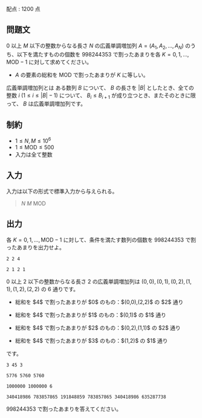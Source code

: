 配点 : $1200$ 点

## 問題文

$0$ 以上 $M$ 以下の整数からなる長さ $N$ の広義単調増加列 $A=(A_1,A_2,\ldots,A_N)$ のうち、以下を満たすものの個数を $998244353$ で割ったあまりを各 $K=0,1,\ldots,\mathrm{MOD}-1$ に対して求めてください。

- $A$ の要素の総和を $\mathrm{MOD}$ で割ったあまりが $K$ に等しい。

広義単調増加列とは
ある数列 $B$ について、 $B$ の長さを $|B|$ としたとき、全ての整数 $i$ ($1 \le i \le |B| - 1$) について、 $B_i \leq B_{i+1}$ が成り立つとき、またそのときに限って、 $B$ は広義単調増加列です。

## 制約

- $1 \leq N ,M\leq 10^6$
- $1\leq \mathrm{MOD}\leq 500$
- 入力は全て整数

## 入力

入力は以下の形式で標準入力から与えられる。

> $N$ $M$ $\mathrm{MOD}$

## 出力

各 $K=0,1,\ldots,\mathrm{MOD}-1$ に対して、条件を満たす数列の個数を $998244353$ で割ったあまりを出力せよ。

```input1
2 2 4
```

```output1
2 1 2 1
```

$0$ 以上 $2$ 以下の整数からなる長さ $2$ の広義単調増加列は $(0, 0), (0, 1),(0,2), (1,1),(1,2),(2,2)$ の $6$ 通りです。

- <p>総和を $4$ で割ったあまりが $0$ のもの：$(0,0),(2,2)$ の $2$ 通り</p>
- <p>総和を $4$ で割ったあまりが $1$ のもの：$(0,1)$ の $1$ 通り</p>
- <p>総和を $4$ で割ったあまりが $2$ のもの：$(0,2),(1,1)$ の $2$ 通り</p>
- <p>総和を $4$ で割ったあまりが $3$ のもの：$(1,2)$ の $1$ 通り</p>

です。

```input2
3 45 3
```

```output2
5776 5760 5760
```

```input3
1000000 1000000 6
```

```output3
340418986 783857865 191848859 783857865 340418986 635287738
```

$998244353$ で割ったあまりを答えてください。